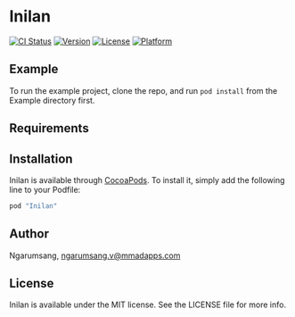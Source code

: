 # Inilan

[![CI Status](http://img.shields.io/travis/Ngarumsang/Inilan.svg?style=flat)](https://travis-ci.org/Ngarumsang/Inilan)
[![Version](https://img.shields.io/cocoapods/v/Inilan.svg?style=flat)](http://cocoapods.org/pods/Inilan)
[![License](https://img.shields.io/cocoapods/l/Inilan.svg?style=flat)](http://cocoapods.org/pods/Inilan)
[![Platform](https://img.shields.io/cocoapods/p/Inilan.svg?style=flat)](http://cocoapods.org/pods/Inilan)

## Example

To run the example project, clone the repo, and run `pod install` from the Example directory first.

## Requirements

## Installation

Inilan is available through [CocoaPods](http://cocoapods.org). To install
it, simply add the following line to your Podfile:

```ruby
pod "Inilan"
```

## Author

Ngarumsang, ngarumsang.v@mmadapps.com

## License

Inilan is available under the MIT license. See the LICENSE file for more info.
